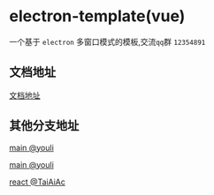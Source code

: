 # electron-template(vue)

一个基于 `electron` 多窗口模式的模板,交流`qq`群 `12354891`

## 文档地址
[文档地址](https://mlmdflr.cc/doc)

## 其他分支地址
[main @youli](https://github.com/youliso/electron-template)

[main @youli](https://github.com/youliso/electron-template)

[react @TaiAiAc](https://github.com/TaiAiAc/electron-react-template)